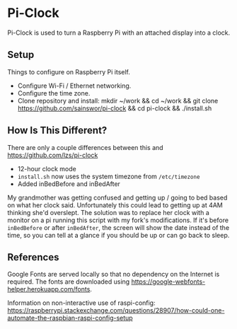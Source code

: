 # Pi-Clock

Pi-Clock is used to turn a Raspberry Pi with an attached display into a clock.

## Setup

Things to configure on Raspberry Pi itself.

 - Configure Wi-Fi / Ethernet networking.
 - Configure the time zone.
 - Clone repository and install:
   mkdir ~/work && cd ~/work && git clone https://github.com/sainswor/pi-clock && cd pi-clock && ./install.sh

## How Is This Different?

There are only a couple differences between this and https://github.com/lzs/pi-clock

- 12-hour clock mode
- `install.sh` now uses the system timezone from `/etc/timezone`
- Added inBedBefore and inBedAfter

My grandmother was getting confused and getting up / going to bed based on what her clock said. Unfortunately this could lead to getting up at 4AM thinking she'd overslept. The solution was to replace her clock with a monitor on a pi running this script with my fork's modifications. If it's before `inBedBefore` or after `inBedAfter`, the screen will show the date instead of the time, so you can tell at a glance if you should be up or can go back to sleep.

## References

Google Fonts are served locally so that no dependency on the Internet is required. The fonts
are downloaded using https://google-webfonts-helper.herokuapp.com/fonts.

Information on non-interactive use of raspi-config:
https://raspberrypi.stackexchange.com/questions/28907/how-could-one-automate-the-raspbian-raspi-config-setup
